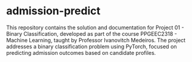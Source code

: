 # admission-predict
This repository contains the solution and documentation for Project 01 - Binary Classification, developed as part of the course PPGEEC2318 - Machine Learning, taught by Professor Ivanovitch Medeiros. The project addresses a binary classification problem using PyTorch, focused on predicting admission outcomes based on candidate profiles.
